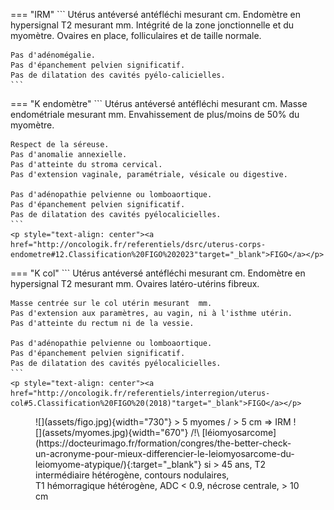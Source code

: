 === "IRM"
    ```
    Utérus antéversé antéfléchi mesurant  cm.
    Endomètre en hypersignal T2 mesurant  mm.
    Intégrité de la zone jonctionnelle et du myomètre.
    Ovaires en place, folliculaires et de taille normale.

    Pas d'adénomégalie.
    Pas d'épanchement pelvien significatif.
    Pas de dilatation des cavités pyélo-calicielles.
    ```
=== "K endomètre"
    ```
    Utérus antéversé antéfléchi mesurant  cm.
    Masse endométriale mesurant  mm.
    Envahissement de plus/moins de 50% du myomètre.

    Respect de la séreuse.
    Pas d'anomalie annexielle.
    Pas d'atteinte du stroma cervical.
    Pas d'extension vaginale, paramétriale, vésicale ou digestive.

    Pas d'adénopathie pelvienne ou lomboaortique.
    Pas d'épanchement pelvien significatif.
    Pas de dilatation des cavités pyélocalicielles.
    ```
    <p style="text-align: center"><a href="http://oncologik.fr/referentiels/dsrc/uterus-corps-endometre#12.Classification%20FIGO%202023"target="_blank">FIGO</a></p>
=== "K col"
    ```
    Utérus antéversé antéfléchi mesurant  cm.
    Endomètre en hypersignal T2 mesurant  mm.
    Ovaires latéro-utérins fibreux.

    Masse centrée sur le col utérin mesurant  mm.
    Pas d'extension aux paramètres, au vagin, ni à l'isthme utérin.
    Pas d'atteinte du rectum ni de la vessie.

    Pas d'adénopathie pelvienne ou lomboaortique.
    Pas d'épanchement pelvien significatif.
    Pas de dilatation des cavités pyélocalicielles.
    ```
    <p style="text-align: center"><a href="http://oncologik.fr/referentiels/interregion/uterus-col#5.Classification%20FIGO%20(2018)"target="_blank">FIGO</a></p>

<figure markdown="span">
    ![](assets/figo.jpg){width="730"}
    > 5 myomes / > 5 cm => IRM
    ![](assets/myomes.jpg){width="670"}
    /!\ [léiomyosarcome](https://docteurimago.fr/formation/congres/the-better-check-un-acronyme-pour-mieux-differencier-le-leiomyosarcome-du-leiomyome-atypique/){:target="_blank"} si > 45 ans, T2 intermédiaire hétérogène, contours nodulaires, </br> T1 hémorragique hétérogène, ADC < 0.9, nécrose centrale, > 10 cm
</figure>